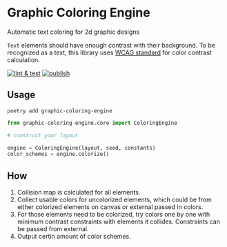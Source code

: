 # Graphic Coloring Engine
Automatic text coloring for 2d graphic designs

`Text` elements should have enough contrast with their background. To be recognized as a text, this library uses [WCAG standard](https://www.w3.org/TR/WCAG20/#contrast-ratiodef) for color contrast calculation.

[![lint & test](https://github.com/filosfino/graphic-coloring-engine/actions/workflows/python-package.yml/badge.svg?branch=main)](https://github.com/filosfino/graphic-coloring-engine/actions/workflows/python-package.yml)
[![publish](https://github.com/filosfino/graphic-coloring-engine/actions/workflows/python-publish.yml/badge.svg?branch=main)](https://github.com/filosfino/graphic-coloring-engine/actions/workflows/python-publish.yml)

## Usage
```
poetry add graphic-coloring-engine
```

```python
from graphic-coloring-engine.core import ColoringEngine

# construct your layout

engine = ColoringEngine(layout, seed, constants)
color_schemes = engine.colorize()
```

## How
1. Collision map is calculated for all elements.
2. Collect usable colors for uncolorized elements, which could be from either colorized elements on canvas or external passed in colors.
3. For those elements need to be colorized, try colors one by one with minimum contrast constraints with elements it collides. Constraints can be passed from external.
4. Output certin amount of color schemes.
